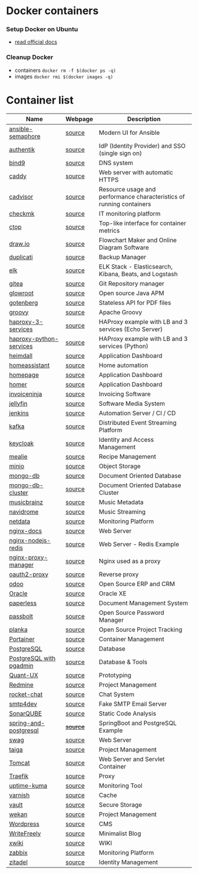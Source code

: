 # Docker containers

### Setup Docker on Ubuntu
- [read official docs](https://docs.docker.com/engine/install/ubuntu/) 

### Cleanup Docker
- containers `docker rm -f $(docker ps -q)`
- images `docker rmi $(docker images -q)`

# Container list

| Name  | Webpage | Description | 
| ------------- | ------------- | ------------- |
| [ansible-semaphore](ansiblesemaphore/docker-compose.yml)  | [source](https://www.ansible-semaphore.com/)  | Modern UI for Ansible |
| [authentik](authentik/docker-compose.yml)  | [source](https://wiki.opensourceisawesome.com/books/authentik/page/install-and-setup-authentik)  | IdP (Identity Provider) and SSO (single sign on) |
| [bind9](bind9/docker-compose.yml)  | [source](https://www.isc.org/bind/)  | DNS system |
| [caddy](caddy/README.md)  | [source](https://caddyserver.com/docs/quick-starts/reverse-proxy)  |  Web server with automatic HTTPS |
| [cadvisor](cadvisor/docker-compose.yaml)  | [source](https://github.com/google/cadvisor)  | Resource usage and performance characteristics of running containers |
| [checkmk](checkmk/README.md)  | [source](https://checkmk.com/) | IT monitoring platform |
| [ctop](ctop/README.md)  | [source](https://github.com/bcicen/ctop)  | Top-like interface for container metrics |
| [draw.io](draw-io/README.md)  | [source](https://hub.docker.com/r/jgraph/drawio)  | Flowchart Maker and Online Diagram Software |
| [duplicati](duplicati/docker-compose.yml)  | [source](https://shownotes.opensourceisawesome.com/duplicati/)  | Backup Manager |
| [elk](elk/README.md)  | [source](https://www.elastic.co/elastic-stack)  | ELK Stack - Elasticsearch, Kibana, Beats, and Logstash |
| [gitea](gitea/README.md)  | [source](https://docs.gitea.io/en-us/install-with-docker/)  | Git Repository manager |
| [glowroot](glowroot/README.md)  | [source](https://github.com/glowroot/glowroot/wiki)  | Open source Java APM |
| [gotenberg](gotenberg/README.md)  | [source](https://gotenberg.dev/docs/configuration)  | Stateless API for PDF files |
| [groovy](groovy/README.md)  | [source](https://hub.docker.com/_/groovy/)  | Apache Groovy |
| [haproxy-3-services](haproxy/3-services/docker-compose.yml)  | [source](https://www.haproxy.org/)  | HAProxy example with LB and 3 services (Echo Server) |
| [haproxy-python-services](haproxy/python-services/docker-compose.yml)  | [source](https://www.haproxy.org/)  | HAProxy example with LB and 3 services (Python) |
| [heimdall](heimdall/docker-compose.yaml)  | [source](https://github.com/linuxserver/Heimdall)  | Application Dashboard |
| [homeassistant](homeassistant/docker-compose.yaml)  | [source](https://www.home-assistant.io/)  | Home automation |
| [homepage](homepage/docker-compose.yml)  | [source](https://github.com/gethomepage/homepage)  | Application Dashboard |
| [homer](homer/docker-compose.yaml)  | [source](https://hub.docker.com/r/b4bz/homer)  | Application Dashboard |
| [invoiceninja](invoiceninja/README.md)  | [source](https://invoiceninja.com/)  | Invoicing Software |
| [jellyfin](jellyfin/README.md)  | [source](https://jellyfin.org/) | Software Media System |
| [jenkins](jenkins/README.md)  | [source](https://www.jenkins.io/) | Automation Server / CI / CD|
| [kafka](kafka/docker-compose-simple.yml)  | [source](https://kafka.apache.org/)  | Distributed Event Streaming Platform |
| [keycloak](keycloak/README.md)  | [source](https://www.keycloak.org/)  | Identity and Access Management |
| [mealie](mealie/docker-compose.yml)  | [source](https://nightly.mealie.io/)  | Recipe Management |
| [minio](minio/docker-compose.yml)  | [source](https://min.io/)  | Object Storage |
| [mongo-db](mongo/README.md)  | [source](https://www.mongodb.com/)  | Document Oriented Database |
| [mongo-db-cluster](mongo-cluster/docker-compose.yml)  | [source](https://www.mongodb.com/)  | Document Oriented Database Cluster |
| [musicbrainz](musicbrainz/docker-compose.yml)  | [source](https://musicbrainz.org/)  | Music Metadata |
| [navidrome](navidrome/docker-compose.yml)  | [source](https://shownotes.opensourceisawesome.com/navidrome-music-streaming/)  | Music Streaming |
| [netdata](netdata/README.md)  | [source](https://www.netdata.cloud/)  | Monitoring Platform |
| [nginx-docs](nginx/README.md)  | [source](https://www.nginx.com/)  | Web Server |
| [nginx-nodejs-redis](nginx-nodejs-redis/compose.yaml)  | [source](https://www.nginx.com/)  | Web Server - Redis Example |
| [nginx-proxy-manager](nginx-proxy-manager/README.md)  | [source](https://www.nginx.com/)  | Nginx used as a proxy |
| [oauth2-proxy](oauth2-proxy/docker-compose.yml)  | [source](https://github.com/oauth2-proxy/oauth2-proxy)  | Reverse proxy |
| [odoo](odoo/README.md)  | [source](https://hub.docker.com/_/odoo)  | Open Source ERP and CRM | 
| [Oracle](oracle-versions/README.md)  | [source](https://github.com/diemobiliar/minimized-oraclexe-image)  | Oracle XE | 
| [paperless](paperless/docker-compose.yml)  | [source](https://docs.paperless-ngx.com/)  | Document Management System |
| [passbolt](passbolt/README.md)  | [source](https://www.passbolt.com/) | Open Source Password Manager |
| [planka](planka/README.md)  | [source](https://docs.planka.cloud/docs/installation/docker/production_version) | Open Source Project Tracking |
| [Portainer](portainer/README.md)  | [source](https://docs.portainer.io/start/install/server/docker/linux)  | Container Management |
| [PostgreSQL](postgresql/README.md)  | [source](https://hub.docker.com/_/postgres)  | Database |
| [PostgreSQL with pgadmin](postgresql-pgadmin/README.md)  | [source](https://www.pgadmin.org/docs/pgadmin4/latest/container_deployment.html)  | Database & Tools |
| [Quant-UX](quant-ux/README.md)  | [source](https://github.com/bmcgonag/quant-ux-docker/)  | Prototyping |
| [Redmine](redmine/README.md)  | [source](https://hub.docker.com/_/redmine)  | Project Management | 
| [rocket-chat](rocket-chat/README.md)  | [source](https://docs.rocket.chat/quick-start/deploying-rocket.chat/rapid-deployment-methods/docker-and-docker-compose)  | Chat System |
| [smtp4dev](smtp4dev/README.md)  | [source](https://github.com/rnwood/smtp4dev/blob/master/docker-compose.yml)  | Fake SMTP Email Server |
| [SonarQUBE](sonar-qube/README.md)  | [source](https://www.sonarsource.com/products/sonarqube/)  | Static Code Analysis |
| [spring-and-postgresql](spring-postgresql/README.md)  | ~~[source](#)~~  | SpringBoot and PostgreSQL Example |
| [swag](swag/docker-compose.yaml)  | [source](https://docs.linuxserver.io/general/swag#swag)  | Web Server |
| [taiga](taiga/README.md)  | [source](https://github.com/docker-taiga/taiga) | Project Management |
| [Tomcat](tomcat/README.md)  | [source](https://hub.docker.com/_/tomcat)  | Web Server and Servlet Container |
| [Traefik](traefik/README.md)  | [source](https://traefik.io/traefik/)  | Proxy |
| [uptime-kuma](uptime-kuma/README.md)  | [source](https://github.com/louislam/uptime-kuma)  | Monitoring Tool |
| [varnish](varnish/docker-compose.yml)  | [source](https://hub.docker.com/_/varnish)  | Cache |
| [vault](vault/README.md)  | [source](https://ambar-thecloudgarage.medium.com/hashicorp-vault-with-docker-compose-0ea2ce1ca5ab) | Secure Storage |
| [wekan](wekan/README.md)  | [source](https://github.com/wekan/wekan/wiki/Docker)  | Project Management |
| [Wordpress](wordpress/README.md)  | [source](https://www.digitalocean.com/community/tutorials/how-to-install-wordpress-with-docker-compose)  | CMS |
| [WriteFreely](write-freely/README.md) | [source](https://writefreely.org/)  | Minimalist Blog |
| [xwiki](xwiki/README.md) | [source](https://hub.docker.com/_/xwiki)  | WIKI |
| [zabbix](zabbix/README.md) | [source](https://github.com/zabbix/zabbix-docker)  | Monitoring Platform |
| [zitadel](zitadel/README.md) | [source](https://zitadel.com/docs/self-hosting/deploy/compose)  | Identity Management |


 
